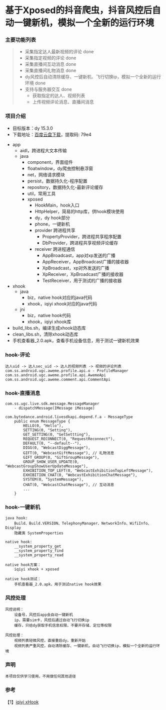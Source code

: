 # 基于Xposed的抖音爬虫，抖音风控后自动一键新机，模拟一个全新的运行环境

### 主要功能列表
> - 采集指定达人最新视频的评论 done
> - 采集指定视频的评论 done
> - 采集直播间互动消息 done
> - 采集直播间礼物消息 done
> - dy风控后自动清除缓存、一键新机、飞行切换ip，模拟一个全新的运行环境 done
> - 支持与服务器交互 done
>   - 获取指定的达人、视频列表
>   - 上传视频评论消息、直播间消息

### 项目介绍
* 目标版本：dy 15.3.0
* 下载地址：[百度云盘下载](https://pan.baidu.com/s/1dJiVqelW3-G19CWKpv9ATg)，提取码: 79e4

- app
  - aidl，跨进程大文本传输
  - java
    - component，界面组件
    - floatwindow，dy爬虫控制悬浮窗
    - net，网络请求模块
    - persist，数据持久化-程序配置
    - repository，数据持久化-最新评论缓存
    - util，常用工具
    - xposed
      - HookMain，hook入口
      - HttpHelper，简易的http库，供hook模块使用
      - dy，dy hook部分
      - phone，一键新机
      - provider 跨进程共享
        - PropertyProvider，跨进程共享程序配置
        - DbProvider，跨进程共享视频评论缓存
      - receiver 跨进程通信
        - AppBroadcast，app对xp发送的广播
        - AppReceiver，AppBroadcast广播的接收器
        - XpBroadcast，xp对外发送的广播
        - XpReceiver，XpBroadcast广播的接收器
        - TestReceiver，用于测试的广播的接收器
- xhook
  - java
    - biz，native hook对应的java代码
    - xhook，iqiyi xhook对应的java代码
  - jni
    - biz，native hook代码
    - xhook，iqiyi xhook库
- build_libs.sh，编译生成xhook动态库
- clean_libs.sh，清除xhook动态库
- 手机查看器_2.0.apk，查看手机设备信息，用于测试一键新机效果

### hook-评论
```
达人uid -> 达人sec_uid -> 达人的视频列表 -> 视频的评论列表
com.ss.android.ugc.aweme.profile.api.o - ProfileManager
com.ss.android.ugc.aweme.profile.api.AwemeApi
com.ss.android.ugc.aweme.comment.api.CommentApi
```

### hook-直播消息
```
com.ss.ugc.live.sdk.message.MessageManager
    - dispatchMessage(IMessage iMessage)

com.bytedance.android.livesdkapi.depend.f.a - MessageType
    public enum MessageType {
        HELLO(0, "Hello"),
        SETTING(0, "Setting"),
        GET_SETTING(0, "GetSettting"),
        REQUEST_RECONNECT(0, "RequestReconnect"),
        DEFAULT(0, "--default--"),
        DIGG(0, "WebcastDiggMessage"),
        GIFT(0, "WebcastGiftMessage"), // 礼物消息
        GIFT_GROUP(0, "GiftGroupMessage"),
        GROUP_SHOW_USER_UPDATE(0, "WebcastGroupShowUserUpdateMessage"),
        EXHIBITION_TOP_LEFT(0, "WebcastExhibitionTopLeftMessage"),
        EXHIBITION_CHAT(0, "WebcastExhibitionChatMessage"),
        SYSTEM(0, "SystemMessage"),
        CHAT(0, "WebcastChatMessage"), // 互动消息
        ...
    }
```

### hook-一键新机
```
java hook:
    Build、Build.VERSION、TelephonyManager、NetworkInfo、WifiInfo、Display
    隐藏类 SystemProperties

native hook:
    __system_property_get
    __system_property_find
    __system_property_read

native hook方案：
    iqiyi xhook + xposed

native hook测试：
    手机查看器_2.0.apk，用于测试native hook效果
```

### 风控处理
```
风控说明：
    设备号，风控后app会自动一键新机
    ip，需要sim卡，风控后通过自动飞行切换ip
    缓存，只给dy获取手机信息权限，不要开存储、定位等权限

风控处理：
    视频列表轻微风控，直接重启dy，重新开始
    视频列表严重风控，自动清除缓存、一键新机，自动飞行切换ip，模拟一个全新的运行环境
```

### 声明
```
本项目仅供学习使用，不用做任何其他途径
```

### 参考
【1】[iqiyi xHook](https://github.com/iqiyi/xHook)
